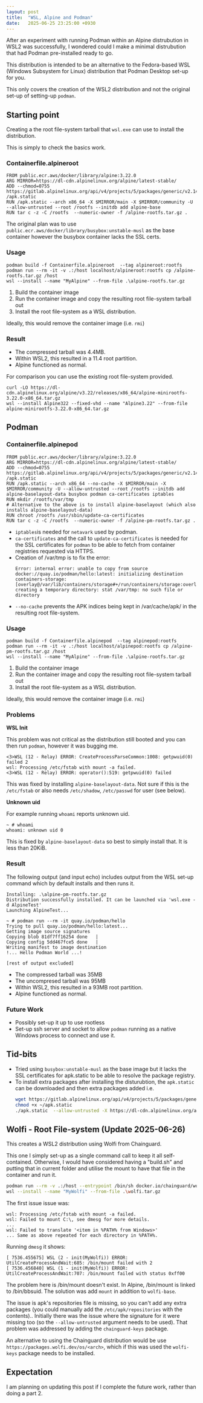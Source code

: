 ```yaml
---
layout: post
title:  "WSL, Alpine and Podman"
date:   2025-06-25 23:25:00 +0930
---
```


After an experiment with running Podman within an Alpine distrubution in WSL2
was successfully, I wondered could I make a minimal distrubution that had
Podman pre-installed ready to go.

This distribution is intended to be an alternative to the Fedora-based WSL
(Windows Subsystem for Linux) distribution that Podman Desktop set-up for you.

This only covers the creation of the WSL2 distribution and not the original
set-up of setting-up `podman`.

## Starting point
Creating a the root file-system tarball that `wsl.exe` can use to install the
distribution.

This is simply to check the basics work.

### Containerfile.alpineroot
```Containerfile
FROM public.ecr.aws/docker/library/alpine:3.22.0
ARG MIRROR=https://dl-cdn.alpinelinux.org/alpine/latest-stable/
ADD --chmod=0755 https://gitlab.alpinelinux.org/api/v4/projects/5/packages/generic/v2.14.10/x86_64/apk.static /apk.static
RUN /apk.static --arch x86_64 -X $MIRROR/main -X $MIRROR/community -U --allow-untrusted --root /rootfs --initdb add alpine-base
RUN tar c -z -C /rootfs  --numeric-owner -f /alpine-rootfs.tar.gz .
```

The original plan was to use `public.ecr.aws/docker/library/busybox:unstable-musl`
as the base container however the busybox container lacks the SSL certs.

### Usage
```
podman build -f Containerfile.alpineroot  --tag alpineroot:rootfs
podman run --rm -it -v .:/host localhost/alpineroot:rootfs cp /alpine-rootfs.tar.gz /host
wsl --install --name "MyAlpine" --from-file .\alpine-rootfs.tar.gz
```

1. Build the container image
2. Run the container image and copy the resulting root file-system tarball out
3. Install the root file-system as a WSL distribution.

Ideally, this would remove the container image (i.e. `rmi`)

### Result

* The compressed tarball was 4.4MB.
* Within WSL2, this resulted in a 11.4 root partition.
* Alpine functioned as normal.

For comparison you can use the existing root file-system provided.
```
curl -LO https://dl-cdn.alpinelinux.org/alpine/v3.22/releases/x86_64/alpine-minirootfs-3.22.0-x86_64.tar.gz
wsl --install Alpine322 --fixed-vhd --name "Alpine3.22" --from-file alpine-minirootfs-3.22.0-x86_64.tar.gz
```

## Podman

### Containerfile.alpinepod
```
FROM public.ecr.aws/docker/library/alpine:3.22.0
ARG MIRROR=https://dl-cdn.alpinelinux.org/alpine/latest-stable/
ADD --chmod=0755 https://gitlab.alpinelinux.org/api/v4/projects/5/packages/generic/v2.14.10/x86_64/apk.static /apk.static
RUN /apk.static --arch x86_64 --no-cache -X $MIRROR/main -X $MIRROR/community -U --allow-untrusted --root /rootfs --initdb add alpine-baselayout-data busybox podman ca-certificates iptables
RUN mkdir /rootfs/var/tmp
# Alternative to the above is to install alpine-baselayout (which also installs alpine-baselayout-data)
RUN chroot /rootfs /usr/sbin/update-ca-certificates
RUN tar c -z -C /rootfs  --numeric-owner -f /alpine-pm-rootfs.tar.gz .
```

* `iptables`is needed for `netavark` used by podman.
* `ca-certificates` and the call to `update-ca-certificates` is needed for the
  SSL certificates for `podman` to be able to fetch from container registries
  requested via HTTPS.
* Creation of /var/tmp is to fix the error:
  ```
  Error: internal error: unable to copy from source docker://quay.io/podman/hello:latest: initializing destination containers-storage:[overlay@/var/lib/containers/storage#+/run/containers/storage:overlay.mountopt=nodev]quay.io/podman/hello:latest: creating a temporary directory: stat /var/tmp: no such file or directory
  ```
* `--no-cache` prevents the APK indices being kept in /var/cache/apk/ in the
  resulting root file-system.

### Usage
```
podman build -f Containerfile.alpinepod  --tag alpinepod:rootfs
podman run --rm -it -v .:/host localhost/alpinepod:rootfs cp /alpine-pm-rootfs.tar.gz /host
wsl --install --name "MyAlpine" --from-file .\alpine-rootfs.tar.gz
```

1. Build the container image
2. Run the container image and copy the resulting root file-system tarball out
3. Install the root file-system as a WSL distribution.

Ideally, this would remove the container image (i.e. `rmi`)

### Problems

**WSL Init**

This problem was not critical as the distribution still booted and you can then
run `podman`, however it was bugging me.
```
<3>WSL (12 - Relay) ERROR: CreateProcessParseCommon:1008: getpwuid(0) failed 2
wsl: Processing /etc/fstab with mount -a failed.
<3>WSL (12 - Relay) ERROR: operator():519: getpwuid(0) failed
```

This was fixed by installing `alpine-baselayout-data`. Not sure if this is the
`/etc/fstab` or also needs `/etc/shadow`, `/etc/passwd` for user (see below).

**Unknown uid**

For example running `whoami` reports unknown uid.
```
~ # whoami
whoami: unknown uid 0
```

This is fixed by `alpine-baselayout-data` so best to simply install that.
It is less than 20KiB.

### Result

The following output (and input echo) includes output from the WSL set-up
command which by default installs and then runs it.
```
Installing: .\alpine-pm-rootfs.tar.gz
Distribution successfully installed. It can be launched via 'wsl.exe -d AlpineTest'
Launching AlpineTest...

~ # podman run --rm -it quay.io/podman/hello
Trying to pull quay.io/podman/hello:latest...
Getting image source signatures
Copying blob 81df7ff16254 done   |
Copying config 5dd467fce5 done   |
Writing manifest to image destination
!... Hello Podman World ...!

[rest of output excluded]
```

* The compressed tarball was 35MB
* The uncompresed tarball was 95MB
* Within WSL2, this resulted in a 93MB root partition.
* Alpine functioned as normal.

### Future Work
* Possibly set-up it up to use rootless
* Set-up ssh server and socket to allow `podman` running as a native Windows
  process to connect and use it.

## Tid-bits
* Tried using `busybox:unstable-musl` as the base image but it lacks the SSL
  certificates for apk.static to be able to resolve the package registry.
* To install extra packages after installing the disturubtion, the `apk.static`
  can be downloaded and then extra packages added i.e.
  ```sh
  wget https://gitlab.alpinelinux.org/api/v4/projects/5/packages/generic/v2.14.10/x86_64/apk.static
  chmod +x ~/apk.static
  ./apk.static  --allow-untrusted -X https://dl-cdn.alpinelinux.org/alpine/latest-stable/main add nano
  ```

## Wolfi - Root File-system (Update 2025-06-26)
This creates a WSL2 distribution using Wolfi from Chainguard.

This one I simply set-up as a single command call to keep it all self-contained.
Otherwise, I would have considered having a "build.sh" and putting that in
current folder and utilise the mount to have that file in the container and
run it.

```sh
podman run --rm -v .:/host --entrypoint /bin/sh docker.io/chainguard/wolfi-base -c "/usr/bin/apk --arch x86_64 -X https://apk.cgr.dev/chainguard/ -U --allow-untrusted --root /rootfs --initdb add wolfi-base chainguard-keys mount && touch /rootfs/etc/fstab && tar c -z -C /rootfs  --numeric-owner -f /host/wolfi.tar.gz ."
wsl --install --name "MyWolfi" --from-file .\wolfi.tar.gz
```

The first issue issue was:
```
wsl: Processing /etc/fstab with mount -a failed.
wsl: Failed to mount C:\, see dmesg for more details.
...
wsl: Failed to translate '<item in %PATH% from Windows>'
... Same as above repeated for each directory in %PATH%.
```
Running `dmesg` it shows:
```
[ 7536.455675] WSL (2 - init(MyWolfi)) ERROR: UtilCreateProcessAndWait:685: /bin/mount failed with 2
[ 7536.456840] WSL (1 - init(MyWolfi)) ERROR: UtilCreateProcessAndWait:707: /bin/mount failed with status 0xff00
```

The problem here is /bin/mount doesn't exist. In Alpine, /bin/mount is linked to /bin/bbsuid.
The solution was add `mount` in addition to `wolfi-base`.

The issue is apk's repositories file is missing, so you can't add any extra
packages (you could manually add the `/etc/apk/repositories` with the contents)..
Initially there was the issue where the signature for it were missing too (so
the `--allow-untrusted` argument needs to be used). That problem was addressed by
adding the `chainguard-keys` package.

An alternative to using the Chainguard distribution would be use
`https://packages.wolfi.dev/os/<arch>`, which if this was used the `wolfi-keys`
package needs to be installed.

## Expectation

I am planning on updating this post if I complete the future work, rather than
doing a part 2.
